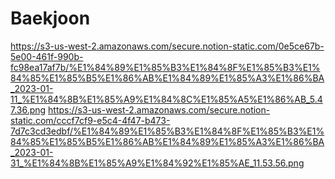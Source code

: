 # Baekjoon
https://s3-us-west-2.amazonaws.com/secure.notion-static.com/0e5ce67b-5e00-461f-990b-fc98ea17af7b/%E1%84%89%E1%85%B3%E1%84%8F%E1%85%B3%E1%84%85%E1%85%B5%E1%86%AB%E1%84%89%E1%85%A3%E1%86%BA_2023-01-11_%E1%84%8B%E1%85%A9%E1%84%8C%E1%85%A5%E1%86%AB_5.47.36.png
https://s3-us-west-2.amazonaws.com/secure.notion-static.com/cccf7cf9-e5c4-4f47-b473-7d7c3cd3edbf/%E1%84%89%E1%85%B3%E1%84%8F%E1%85%B3%E1%84%85%E1%85%B5%E1%86%AB%E1%84%89%E1%85%A3%E1%86%BA_2023-01-31_%E1%84%8B%E1%85%A9%E1%84%92%E1%85%AE_11.53.56.png
